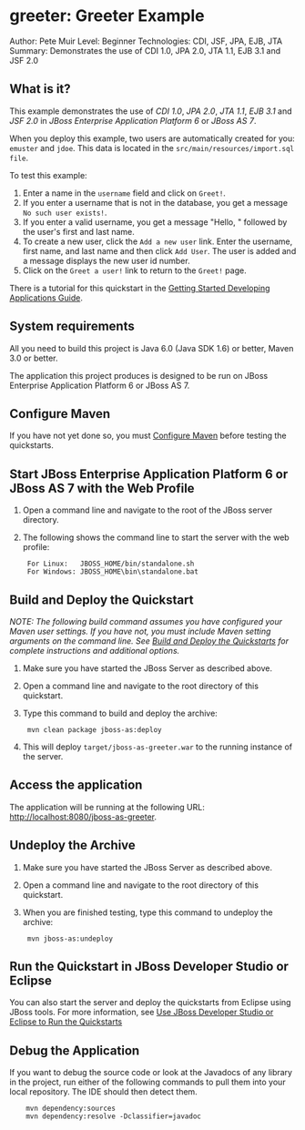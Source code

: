 greeter: Greeter Example
========================
Author: Pete Muir
Level: Beginner
Technologies: CDI, JSF, JPA, EJB, JTA
Summary: Demonstrates the use of CDI 1.0, JPA 2.0, JTA 1.1, EJB 3.1 and JSF 2.0

What is it?
-----------

This example demonstrates the use of *CDI 1.0*, *JPA 2.0*, *JTA 1.1*, *EJB 3.1* and *JSF 2.0* in *JBoss Enterprise Application Platform 6* or *JBoss AS 7*.

When you deploy this example, two users are automatically created for you:  `emuster` and `jdoe`. This data is located in the `src/main/resources/import.sql file`.

To test this example:

1. Enter a name in the `username` field and click on `Greet!`.
2. If you enter a username that is not in the database, you get a message `No such user exists!`.
3. If you enter a valid username, you get a message "Hello, " followed by the user's first and last name.
4. To create a new user, click the `Add a new user` link. Enter the username, first name, and last name and then click `Add User`. The user is added and a message displays the new user id number.
5. Click on the `Greet a user!` link to return to the `Greet!` page.



There is a tutorial for this quickstart in the [Getting Started Developing Applications Guide](http://www.jboss.org/jdf/stage/quickstarts/jboss-as-quickstart/guide/GreeterQuickstart/).

System requirements
-------------------

All you need to build this project is Java 6.0 (Java SDK 1.6) or better, Maven 3.0 or better.

The application this project produces is designed to be run on JBoss Enterprise Application Platform 6 or JBoss AS 7. 

 
Configure Maven
---------------

If you have not yet done so, you must [Configure Maven](../README.md#mavenconfiguration) before testing the quickstarts.


Start JBoss Enterprise Application Platform 6 or JBoss AS 7 with the Web Profile
-------------------------

1. Open a command line and navigate to the root of the JBoss server directory.
2. The following shows the command line to start the server with the web profile:

        For Linux:   JBOSS_HOME/bin/standalone.sh
        For Windows: JBOSS_HOME\bin\standalone.bat

 
Build and Deploy the Quickstart
-------------------------

_NOTE: The following build command assumes you have configured your Maven user settings. If you have not, you must include Maven setting arguments on the command line. See [Build and Deploy the Quickstarts](../README.md#buildanddeploy) for complete instructions and additional options._

1. Make sure you have started the JBoss Server as described above.
2. Open a command line and navigate to the root directory of this quickstart.
3. Type this command to build and deploy the archive:

        mvn clean package jboss-as:deploy

4. This will deploy `target/jboss-as-greeter.war` to the running instance of the server.


Access the application 
---------------------

The application will be running at the following URL: <http://localhost:8080/jboss-as-greeter>. 


Undeploy the Archive
--------------------

1. Make sure you have started the JBoss Server as described above.
2. Open a command line and navigate to the root directory of this quickstart.
3. When you are finished testing, type this command to undeploy the archive:

        mvn jboss-as:undeploy


Run the Quickstart in JBoss Developer Studio or Eclipse
-------------------------------------
You can also start the server and deploy the quickstarts from Eclipse using JBoss tools. For more information, see [Use JBoss Developer Studio or Eclipse to Run the Quickstarts](../README.md#useeclipse) 


Debug the Application
------------------------------------

If you want to debug the source code or look at the Javadocs of any library in the project, run either of the following commands to pull them into your local repository. The IDE should then detect them.

        mvn dependency:sources
        mvn dependency:resolve -Dclassifier=javadoc

